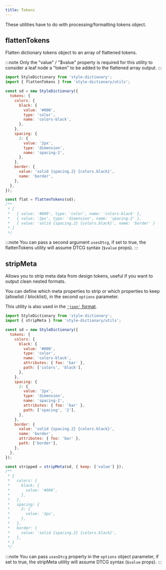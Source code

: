 ```yaml
---
title: Tokens
---
```


These utilities have to do with processing/formatting tokens object.

## flattenTokens

Flatten dictionary tokens object to an array of flattened tokens.

:::note
Only the "value" / "$value" property is required for this utility to consider a leaf node a "token" to be added to the flattened array output.
:::

```javascript title="build-tokens.js"
import StyleDictionary from 'style-dictionary';
import { flattenTokens } from 'style-dictionary/utils';

const sd = new StyleDictionary({
  tokens: {
    colors: {
      black: {
        value: '#000',
        type: 'color',
        name: 'colors-black',
      },
    },
    spacing: {
      2: {
        value: '2px',
        type: 'dimension',
        name: 'spacing-2',
      },
    },
    border: {
      value: 'solid {spacing.2} {colors.black}',
      name: 'border',
    },
  },
});

const flat = flattenTokens(sd);
/**
 * [
 *   { value: '#000', type: 'color', name: 'colors-black' },
 *   { value: '2px', type: 'dimension', name: 'spacing-2' },
 *   { value: 'solid {spacing.2} {colors.black}', name: 'border' }
 * ]
 */
```

:::note
You can pass a second argument `usesDtcg`, if set to true, the flattenTokens utility will assume DTCG syntax (`$value` props).
:::

## stripMeta

Allows you to strip meta data from design tokens, useful if you want to output clean nested formats.

You can define which meta properties to strip or which properties to keep (allowlist / blocklist), in the second `options` parameter.

This utility is also used in the [`'json'` format](/reference/hooks/formats/predefined#json).

```javascript title="build-tokens.js"
import StyleDictionary from 'style-dictionary';
import { stripMeta } from 'style-dictionary/utils';

const sd = new StyleDictionary({
  tokens: {
    colors: {
      black: {
        value: '#000',
        type: 'color',
        name: 'colors-black',
        attributes: { foo: 'bar' },
        path: ['colors', 'black'],
      },
    },
    spacing: {
      2: {
        value: '2px',
        type: 'dimension',
        name: 'spacing-2',
        attributes: { foo: 'bar' },
        path: ['spacing', '2'],
      },
    },
    border: {
      value: 'solid {spacing.2} {colors.black}',
      name: 'border',
      attributes: { foo: 'bar' },
      path: ['border'],
    },
  },
});

const stripped = stripMeta(sd, { keep: ['value'] });
/**
 * {
 *   colors: {
 *     black: {
 *       value: '#000',
 *     },
 *   },
 *   spacing: {
 *     2: {
 *       value: '2px',
 *     },
 *   },
 *   border: {
 *     value: 'solid {spacing.2} {colors.black}',
 *   },
 * }
 */
```

:::note
You can pass `usesDtcg` property in the `options` object parameter, if set to true, the stripMeta utility will assume DTCG syntax (`$value` props).
:::
